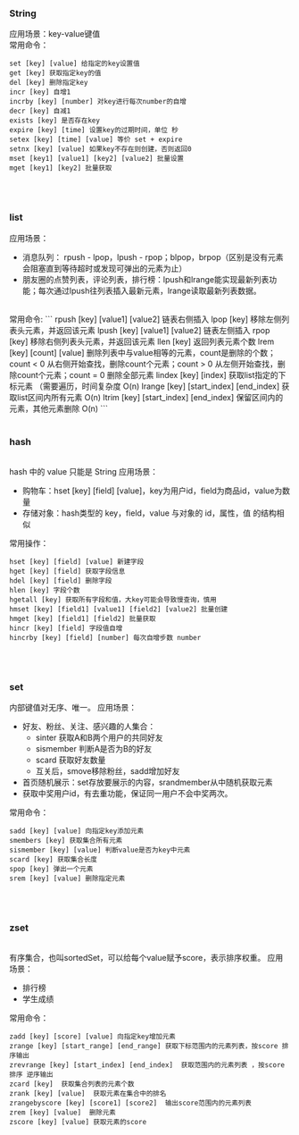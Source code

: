 
### String ###
应用场景：key-value键值
<br/>
常用命令：
```
set [key] [value] 给指定的key设置值
get [key] 获取指定key的值
del [key] 删除指定key
incr [key] 自增1
incrby [key] [number] 对key进行每次number的自增
decr [key] 自减1
exists [key] 是否存在key
expire [key] [time] 设置key的过期时间，单位 秒
setex [key] [time] [value] 等价 set + expire 
setnx [key] [value] 如果key不存在则创建，否则返回0
mset [key1] [value1] [key2] [value2] 批量设置
mget [key1] [key2] 批量获取
```
<br/>
<br/>

### list ###
应用场景：
* 消息队列： rpush - lpop，lpush - rpop；blpop，brpop（区别是没有元素会阻塞直到等待超时或发现可弹出的元素为止）
* 朋友圈的点赞列表，评论列表，排行榜：lpush和lrange能实现最新列表功能；每次通过lpush往列表插入最新元素，lrange读取最新列表数据。
<br/>
常用命令:
```
rpush  [key] [value1] [value2] 链表右侧插入
lpop [key] 移除左侧列表头元素，并返回该元素
lpush [key] [value1] [value2] 链表左侧插入
rpop [key] 移除右侧列表头元素，并返回该元素
llen [key] 返回列表元素个数
lrem [key] [count] [value] 删除列表中与value相等的元素，count是删除的个数；count < 0 从右侧开始查找，删除count个元素；count > 0 从左侧开始查找，删除count个元素；count = 0 删除全部元素
lindex [key] [index] 获取list指定的下标元素 （需要遍历，时间复杂度 O(n)
lrange [key] [start_index] [end_index] 获取list区间内所有元素 O(n)
ltrim [key] [start_index] [end_index] 保留区间内的元素，其他元素删除 O(n)
```

<br/>
<br/>

### hash ###
<br/>
hash 中的 value 只能是 String
应用场景：

* 购物车：hset [key] [field] [value]，key为用户id，field为商品id，value为数量
* 存储对象：hash类型的 key，field，value 与对象的 id，属性，值 的结构相似
  
常用操作：
```
hset [key] [field] [value] 新建字段
hget [key] [field] 获取字段信息
hdel [key] [field] 删除字段
hlen [key] 字段个数
hgetall [key] 获取所有字段和值，大key可能会导致慢查询，慎用
hmset [key] [field1] [value1] [field2] [value2] 批量创建
hmget [key] [field1] [field2] 批量获取
hincr [key] [field] 字段值自增
hincrby [key] [field] [number] 每次自增步数 number
```

<br/>
<br/>

### set ###
内部键值对无序、唯一。
应用场景：

* 好友、粉丝、关注、感兴趣的人集合：
    - sinter 获取A和B两个用户的共同好友
    - sismember 判断A是否为B的好友
    - scard 获取好友数量
    - 互关后，smove移除粉丝，sadd增加好友
* 首页随机展示：set存放要展示的内容，srandmember从中随机获取元素
* 获取中奖用户id，有去重功能，保证同一用户不会中奖两次。

常用命令：
```
sadd [key] [value] 向指定key添加元素
smembers [key] 获取集合所有元素
sismember [key] [value] 判断value是否为key中元素
scard [key] 获取集合长度
spop [key] 弹出一个元素
srem [key] [value] 删除指定元素
```

<br/>
<br/>

### zset ###
<br/>
有序集合，也叫sortedSet，可以给每个value赋予score，表示排序权重。
应用场景：

* 排行榜
* 学生成绩

常用命令：
```
zadd [key] [score] [value] 向指定key增加元素
zrange [key] [start_range] [end_range] 获取下标范围内的元素列表，按score 排序输出
zrevrange [key] [start_index] [end_index]  获取范围内的元素列表 ，按score排序 逆序输出
zcard [key]  获取集合列表的元素个数
zrank [key] [value]  获取元素在集合中的排名
zrangebyscore [key] [score1] [score2]  输出score范围内的元素列表
zrem [key] [value]  删除元素
zscore [key] [value] 获取元素的score
```

